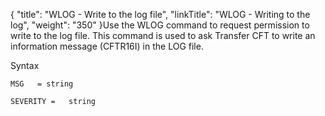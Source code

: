 {
    "title": "WLOG - Write to the log file",
    "linkTitle": "WLOG - Writing to the log",
    "weight": "350"
}Use the WLOG command to request permission to write to the log file. This command is used to ask Transfer CFT to write an information
message (CFTR16I) in the LOG file.

Syntax

`MSG   = string`

`SEVERITY =   string`
